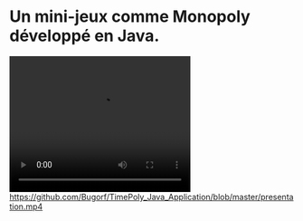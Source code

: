 # Un mini-jeux comme Monopoly développé en Java.

[<video src="presentation.mp4" width="320" height="240" controls></video>](https://github.com/Bugorf/TimePoly_Java_Application/blob/master/presentation.mp4)https://github.com/Bugorf/TimePoly_Java_Application/blob/master/presentation.mp4
